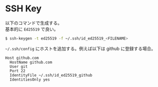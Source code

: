# SSH Key

以下のコマンドで生成する。  
基本的に `Ed25519` で良い。
```sh
$ ssh-keygen -t ed25519 -f ~/.ssh/id_ed25519_<FILENAME>
```

`~/.ssh/config` にホストを追加する。例えば以下は github に登録する場合。
```
Host github.com
  HostName github.com
  User git
  Port 22
  IdentityFile ~/.ssh/id_ed25519_github
  IdentitiesOnly yes
```